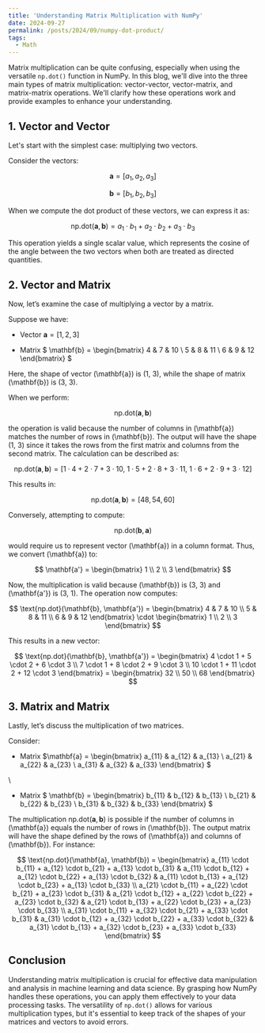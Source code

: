 ```yaml
---
title: 'Understanding Matrix Multiplication with NumPy'
date: 2024-09-27
permalink: /posts/2024/09/numpy-dot-product/
tags:
  - Math
---
```




Matrix multiplication can be quite confusing, especially when using the versatile `np.dot()` function in NumPy. In this blog, we'll dive into the three main types of matrix multiplication: vector-vector, vector-matrix, and matrix-matrix operations. We'll clarify how these operations work and provide examples to enhance your understanding.

## 1. Vector and Vector

Let's start with the simplest case: multiplying two vectors.

Consider the vectors:

$$
\mathbf{a} = [a_1, a_2, a_3]
$$

$$
\mathbf{b} = [b_1, b_2, b_3]
$$

When we compute the dot product of these vectors, we can express it as:

$$
\text{np.dot}(\mathbf{a}, \mathbf{b}) = a_1 \cdot b_1 + a_2 \cdot b_2 + a_3 \cdot b_3
$$

This operation yields a single scalar value, which represents the cosine of the angle between the two vectors when both are treated as directed quantities.


## 2. Vector and Matrix

Now, let’s examine the case of multiplying a vector by a matrix.

Suppose we have:

* Vector  $\mathbf{a} = [1, 2, 3]$

* Matrix $
\mathbf{b} = 
\begin{bmatrix}
4 & 7 & 10 \\
5 & 8 & 11 \\
6 & 9 & 12 
\end{bmatrix}
$

Here, the shape of vector \(\mathbf{a}\) is (1, 3), while the shape of matrix \(\mathbf{b}\) is (3, 3).

When we perform:

$$
\text{np.dot}(\mathbf{a}, \mathbf{b})
$$

the operation is valid because the number of columns in \(\mathbf{a}\) matches the number of rows in \(\mathbf{b}\). The output will have the shape (1, 3) since it takes the rows from the first matrix and columns from the second matrix. The calculation can be described as:

$$
\text{np.dot}(\mathbf{a}, \mathbf{b}) = [1 \cdot 4 + 2 \cdot 7 + 3 \cdot 10, \ 1 \cdot 5 + 2 \cdot 8 + 3 \cdot 11, \ 1 \cdot 6 + 2 \cdot 9 + 3 \cdot 12]
$$

This results in:

$$
\text{np.dot}(\mathbf{a}, \mathbf{b}) = [48, 54, 60]
$$

Conversely, attempting to compute:

$$
\text{np.dot}(\mathbf{b}, \mathbf{a})
$$

would require us to represent vector \(\mathbf{a}\) in a column format. Thus, we convert \(\mathbf{a}\) to:

$$
\mathbf{a'} = 
\begin{bmatrix}
1 \\
2 \\
3 
\end{bmatrix}
$$

Now, the multiplication is valid because \(\mathbf{b}\) is (3, 3) and \(\mathbf{a'}\) is (3, 1). The operation now computes:

$$
\text{np.dot}(\mathbf{b}, \mathbf{a'}) = 
\begin{bmatrix}
4 & 7 & 10 \\
5 & 8 & 11 \\
6 & 9 & 12 
\end{bmatrix} \cdot 
\begin{bmatrix}
1 \\
2 \\
3 
\end{bmatrix}
$$

This results in a new vector:

$$
\text{np.dot}(\mathbf{b}, \mathbf{a'}) = 
\begin{bmatrix}
4 \cdot 1 + 5 \cdot 2 + 6 \cdot 3 \\
7 \cdot 1 + 8 \cdot 2 + 9 \cdot 3 \\
10 \cdot 1 + 11 \cdot 2 + 12 \cdot 3 
\end{bmatrix} = 
\begin{bmatrix}
32 \\
50 \\
68 
\end{bmatrix}
$$


## 3. Matrix and Matrix

Lastly, let’s discuss the multiplication of two matrices.

Consider:

* Matrix $\mathbf{a} = 
\begin{bmatrix}
a_{11} & a_{12} & a_{13} \\
a_{21} & a_{22} & a_{23} \\
a_{31} & a_{32} & a_{33}
\end{bmatrix}
$

\\
* Matrix $
\mathbf{b} = 
\begin{bmatrix}
b_{11} & b_{12} & b_{13} \\
b_{21} & b_{22} & b_{23} \\
b_{31} & b_{32} & b_{33}
\end{bmatrix}
$

The multiplication $\text{np.dot}(\mathbf{a}, \mathbf{b})$ is possible if the number of columns in \(\mathbf{a}\) equals the number of rows in \(\mathbf{b}\). The output matrix will have the shape defined by the rows of \(\mathbf{a}\) and columns of \(\mathbf{b}\). For instance:

$$
\text{np.dot}(\mathbf{a}, \mathbf{b}) = 
\begin{bmatrix}
a_{11} \cdot b_{11} + a_{12} \cdot b_{21} + a_{13} \cdot b_{31} & a_{11} \cdot b_{12} + a_{12} \cdot b_{22} + a_{13} \cdot b_{32} & a_{11} \cdot b_{13} + a_{12} \cdot b_{23} + a_{13} \cdot b_{33} \\
a_{21} \cdot b_{11} + a_{22} \cdot b_{21} + a_{23} \cdot b_{31} & a_{21} \cdot b_{12} + a_{22} \cdot b_{22} + a_{23} \cdot b_{32} & a_{21} \cdot b_{13} + a_{22} \cdot b_{23} + a_{23} \cdot b_{33} \\
a_{31} \cdot b_{11} + a_{32} \cdot b_{21} + a_{33} \cdot b_{31} & a_{31} \cdot b_{12} + a_{32} \cdot b_{22} + a_{33} \cdot b_{32} & a_{31} \cdot b_{13} + a_{32} \cdot b_{23} + a_{33} \cdot b_{33}
\end{bmatrix}
$$

## Conclusion

Understanding matrix multiplication is crucial for effective data manipulation and analysis in machine learning and data science. By grasping how NumPy handles these operations, you can apply them effectively to your data processing tasks. The versatility of `np.dot()` allows for various multiplication types, but it's essential to keep track of the shapes of your matrices and vectors to avoid errors.
